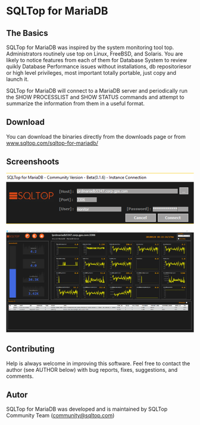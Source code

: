 # SQLTop for MariaDB

## The Basics
SQLTop for MariaDB was inspired by the system monitoring tool top. Administrators routinely use top on Linux, FreeBSD, and Solaris. You are likely to notice features from each of them for Database System to review quikly Database Performance issues without installations, db repositoriesor or high level privileges, most important totally portable, just copy and launch it.

SQLTop for MariaDB will connect to a MariaDB server and periodically run the SHOW PROCESSLIST and SHOW STATUS commands and attempt to summarize the information from them in a useful format.


## Download
You can download the binaries directly from the downloads page or from www.sqltop.com/sqltop-for-mariadb/


## Screenshoots

![](sqltop.mariadb.g002.png)


![](sqltop.mariadb.g001.png)


## Contributing

Help is always welcome in improving this software. Feel free to contact the author (see AUTHOR below) with bug reports, fixes, suggestions, and comments.


## Autor

SQLTop for MariaDB was developed and is maintained by SQLTop Community Team (community@sqltop.com)




